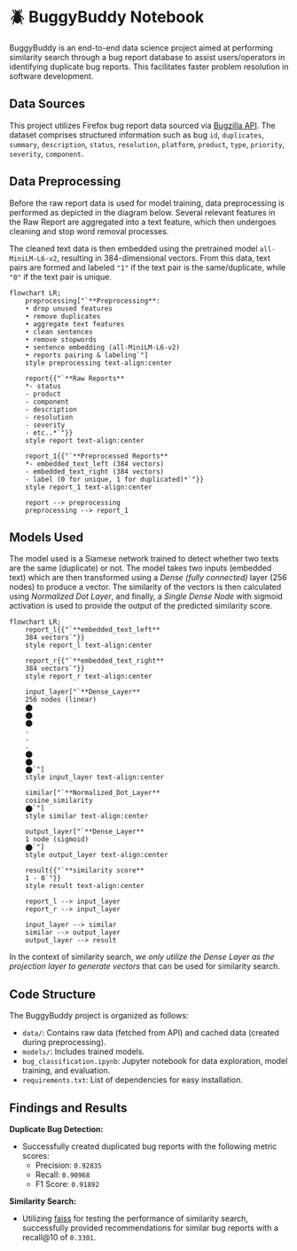 # 🪲 BuggyBuddy Notebook

BuggyBuddy is an end-to-end data science project aimed at performing similarity search through a bug report database to assist users/operators in identifying duplicate bug reports. This facilitates faster problem resolution in software development.

## Data Sources

This project utilizes Firefox bug report data sourced via [Bugzilla API](). The dataset comprises structured information such as bug `id`, `duplicates`, `summary`, `description`, `status`, `resolution`, `platform`, `product`, `type`, `priority`, `severity`, `component`.

## Data Preprocessing

Before the raw report data is used for model training, data preprocessing is performed as depicted in the diagram below. Several relevant features in the Raw Report are aggregated into a text feature, which then undergoes cleaning and stop word removal processes.

The cleaned text data is then embedded using the pretrained model `all-MiniLM-L6-v2`, resulting in 384-dimensional vectors. From this data, text pairs are formed and labeled `"1"` if the text pair is the same/duplicate, while `"0"` if the text pair is unique.

```mermaid
flowchart LR;
    preprocessing["`**Preprocessing**:
    • drop unused features
    • remove duplicates
    • aggregate text features
    • clean sentences
    • remove stopwords
    • sentence embedding (all-MiniLM-L6-v2)
    • reports pairing & labeling`"]
    style preprocessing text-align:center

    report{{"`**Raw Reports**
    *- status
    - product
    - component
    - description
    - resolution
    - severity
    - etc..*`"}}
    style report text-align:center

    report_1{{"`**Preprocessed Reports**
    *- embedded_text_left (384 vectors)
    - embedded_text_right (384 vectors)
    - label (0 for unique, 1 for duplicated)*`"}}
    style report_1 text-align:center

    report --> preprocessing
    preprocessing --> report_1
```

## Models Used

The model used is a Siamese network trained to detect whether two texts are the same (duplicate) or not. The model takes two inputs (embedded text) which are then transformed using a *Dense (fully connected)* layer (256 nodes) to produce a vector. The similarity of the vectors is then calculated using *Normalized Dot Layer*, and finally, a *Single Dense Node* with sigmoid activation is used to provide the output of the predicted similarity score.

```mermaid
flowchart LR;
    report_l{{"`**embedded_text_left**
    384 vectors`"}}
    style report_l text-align:center

    report_r{{"`**embedded_text_right**
    384 vectors`"}}
    style report_r text-align:center

    input_layer["`**Dense_Layer**
    256 nodes (linear)
    ⬤
    ⬤
    ⬤
    .
    .
    .
    ⬤
    ⬤
    ⬤`"]
    style input_layer text-align:center

    similar["`**Normalized_Dot_Layer**
    cosine_similarity
    ⬤`"]
    style similar text-align:center

    output_layer["`**Dense_Layer**
    1 node (sigmoid)
    ⬤`"]
    style output_layer text-align:center

    result{{"`**similarity score**
    1 - 0`"}}
    style result text-align:center

    report_l --> input_layer
    report_r --> input_layer

    input_layer --> similar
    similar --> output_layer
    output_layer --> result
```

In the context of similarity search, *we only utilize the Dense Layer as the projection layer to generate vectors* that can be used for similarity search.

## Code Structure

The BuggyBuddy project is organized as follows:

- `data/`: Contains raw data (fetched from API) and cached data (created during preprocessing).
- `models/`: Includes trained models.
- `bug_classification.ipynb`: Jupyter notebook for data exploration, model training, and evaluation.
- `requirements.txt`: List of dependencies for easy installation.

## Findings and Results

**Duplicate Bug Detection:**

- Successfully created duplicated bug reports with the following metric scores:
  - Precision: `0.92835`
  - Recall: `0.90968`
  - F1 Score: `0.91892`

**Similarity Search:**

- Utilizing [faiss](https://github.com/facebookresearch/faiss) for testing the performance of similarity search, successfully provided recommendations for similar bug reports with a recall@10 of `0.3301`.
